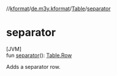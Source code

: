 //[kformat](../../../index.md)/[de.m3y.kformat](../index.md)/[Table](index.md)/[separator](separator.md)

# separator

[JVM]\
fun [separator](separator.md)(): [Table.Row](-row/index.md)

Adds a separator row.